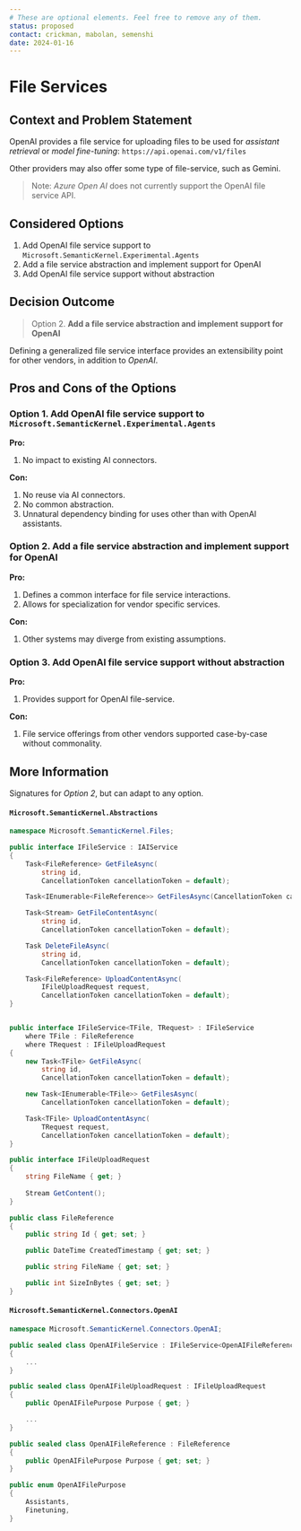 ```yaml
---
# These are optional elements. Feel free to remove any of them.
status: proposed
contact: crickman, mabolan, semenshi
date: 2024-01-16
---
```


# File Services

## Context and Problem Statement
OpenAI provides a file service for uploading files to be used for *assistant retrieval* or *model fine-tuning*: `https://api.openai.com/v1/files`

Other providers may also offer some type of file-service, such as Gemini.

> Note: *Azure Open AI* does not currently support the OpenAI file service API.

## Considered Options

1. Add OpenAI file service support to `Microsoft.SemanticKernel.Experimental.Agents`
2. Add a file service abstraction and implement support for OpenAI
3. Add OpenAI file service support without abstraction

## Decision Outcome

> Option 2. **Add a file service abstraction and implement support for OpenAI**

Defining a generalized file service interface provides an extensibility point for other vendors, in addition to *OpenAI*.

## Pros and Cons of the Options

### Option 1. Add OpenAI file service support to `Microsoft.SemanticKernel.Experimental.Agents`
**Pro:**
1. No impact to existing AI connectors.

**Con:**
1. No reuse via AI connectors.
1. No common abstraction.
1. Unnatural dependency binding for uses other than with OpenAI assistants.

### Option 2. Add a file service abstraction and implement support for OpenAI
**Pro:**
1. Defines a common interface for file service interactions.
1. Allows for specialization for vendor specific services.

**Con:**
1. Other systems may diverge from existing assumptions.


### Option 3. Add OpenAI file service support without abstraction
**Pro:**
1. Provides support for OpenAI file-service.

**Con:**
1. File service offerings from other vendors supported case-by-case without commonality.


## More Information

Signatures for *Option 2*, but can adapt to any option.

#### `Microsoft.SemanticKernel.Abstractions`
```csharp
namespace Microsoft.SemanticKernel.Files;

public interface IFileService : IAIService
{
    Task<FileReference> GetFileAsync(
        string id,
        CancellationToken cancellationToken = default);

    Task<IEnumerable<FileReference>> GetFilesAsync(CancellationToken cancellationToken = default);

    Task<Stream> GetFileContentAsync(
        string id,
        CancellationToken cancellationToken = default);

    Task DeleteFileAsync(
        string id,
        CancellationToken cancellationToken = default);

    Task<FileReference> UploadContentAsync(
        IFileUploadRequest request,
        CancellationToken cancellationToken = default);
}


public interface IFileService<TFile, TRequest> : IFileService
    where TFile : FileReference
    where TRequest : IFileUploadRequest
{
    new Task<TFile> GetFileAsync(
        string id,
        CancellationToken cancellationToken = default);

    new Task<IEnumerable<TFile>> GetFilesAsync(
        CancellationToken cancellationToken = default);

    Task<TFile> UploadContentAsync(
        TRequest request,
        CancellationToken cancellationToken = default);
}

public interface IFileUploadRequest
{
    string FileName { get; }
 
    Stream GetContent();
}

public class FileReference
{
    public string Id { get; set; }

    public DateTime CreatedTimestamp { get; set; }

    public string FileName { get; set; }

    public int SizeInBytes { get; set; }
}
```

#### `Microsoft.SemanticKernel.Connectors.OpenAI`
```csharp
namespace Microsoft.SemanticKernel.Connectors.OpenAI;

public sealed class OpenAIFileService : IFileService<OpenAIFileReference, OpenAIFileUploadRequest>
{
    ...
}

public sealed class OpenAIFileUploadRequest : IFileUploadRequest
{
    public OpenAIFilePurpose Purpose { get; }

    ...
}

public sealed class OpenAIFileReference : FileReference
{
    public OpenAIFilePurpose Purpose { get; set; }
}

public enum OpenAIFilePurpose
{
    Assistants,
    Finetuning,
}
```